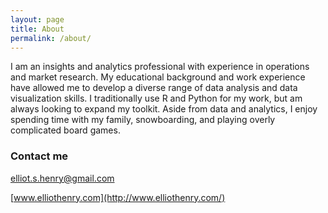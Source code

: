 ```yaml
---
layout: page
title: About
permalink: /about/
---
```


I am an insights and analytics professional with experience in operations and market research. My educational background and work experience have allowed me to develop a diverse range of data analysis and data visualization skills. I traditionally use R and Python for my work, but am always looking to expand my toolkit. Aside from data and analytics, I enjoy spending time with my family, snowboarding, and playing overly complicated board games. 

### Contact me

[elliot.s.henry@gmail.com](mailto:elliot.s.henry@gmail.com)

[www.elliothenry.com](http://www.elliothenry.com/)